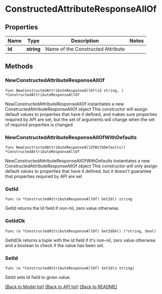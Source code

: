 # ConstructedAttributeResponseAllOf

## Properties

Name | Type | Description | Notes
------------ | ------------- | ------------- | -------------
**Id** | **string** | Name of the Constructed Attribute | 

## Methods

### NewConstructedAttributeResponseAllOf

`func NewConstructedAttributeResponseAllOf(id string, ) *ConstructedAttributeResponseAllOf`

NewConstructedAttributeResponseAllOf instantiates a new ConstructedAttributeResponseAllOf object
This constructor will assign default values to properties that have it defined,
and makes sure properties required by API are set, but the set of arguments
will change when the set of required properties is changed

### NewConstructedAttributeResponseAllOfWithDefaults

`func NewConstructedAttributeResponseAllOfWithDefaults() *ConstructedAttributeResponseAllOf`

NewConstructedAttributeResponseAllOfWithDefaults instantiates a new ConstructedAttributeResponseAllOf object
This constructor will only assign default values to properties that have it defined,
but it doesn't guarantee that properties required by API are set

### GetId

`func (o *ConstructedAttributeResponseAllOf) GetId() string`

GetId returns the Id field if non-nil, zero value otherwise.

### GetIdOk

`func (o *ConstructedAttributeResponseAllOf) GetIdOk() (*string, bool)`

GetIdOk returns a tuple with the Id field if it's non-nil, zero value otherwise
and a boolean to check if the value has been set.

### SetId

`func (o *ConstructedAttributeResponseAllOf) SetId(v string)`

SetId sets Id field to given value.



[[Back to Model list]](../README.md#documentation-for-models) [[Back to API list]](../README.md#documentation-for-api-endpoints) [[Back to README]](../README.md)


